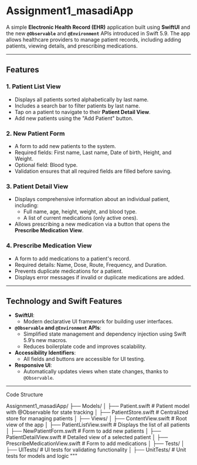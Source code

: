 # Assignment1_masadiApp

A simple **Electronic Health Record (EHR)** application built using **SwiftUI** and the new **`@Observable`** and **`@Environment`** APIs introduced in Swift 5.9. The app allows healthcare providers to manage patient records, including adding patients, viewing details, and prescribing medications.

---

## Features

### 1. **Patient List View**
- Displays all patients sorted alphabetically by last name.
- Includes a search bar to filter patients by last name.
- Tap on a patient to navigate to their **Patient Detail View**.
- Add new patients using the "Add Patient" button.

### 2. **New Patient Form**
- A form to add new patients to the system.
- Required fields: First name, Last name, Date of birth, Height, and Weight.
- Optional field: Blood type.
- Validation ensures that all required fields are filled before saving.

### 3. **Patient Detail View**
- Displays comprehensive information about an individual patient, including:
  - Full name, age, height, weight, and blood type.
  - A list of current medications (only active ones).
- Allows prescribing a new medication via a button that opens the **Prescribe Medication View**.

### 4. **Prescribe Medication View**
- A form to add medications to a patient's record.
- Required details: Name, Dose, Route, Frequency, and Duration.
- Prevents duplicate medications for a patient.
- Displays error messages if invalid or duplicate medications are added.

---

## Technology and Swift Features

- **SwiftUI**:
  - Modern declarative UI framework for building user interfaces.
- **`@Observable` and `@Environment` APIs**:
  - Simplified state management and dependency injection using Swift 5.9’s new macros.
  - Reduces boilerplate code and improves scalability.
- **Accessibility Identifiers**:
  - All fields and buttons are accessible for UI testing.
- **Responsive UI**:
  - Automatically updates views when state changes, thanks to `@Observable`.

---

Code Structure

Assignment1_masadiApp/
├── Models/
│   ├── Patient.swift               # Patient model with @Observable for state tracking
│   ├── PatientStore.swift          # Centralized store for managing patients
│
├── Views/
│   ├── ContentView.swift           # Root view of the app
│   ├── PatientListView.swift       # Displays the list of all patients
│   ├── NewPatientForm.swift        # Form to add new patients
│   ├── PatientDetailView.swift     # Detailed view of a selected patient
│   ├── PrescribeMedicationView.swift # Form to add medications
│
├── Tests/
│   ├── UITests/                    # UI tests for validating functionality
│   ├── UnitTests/                  # Unit tests for models and logic
"""
